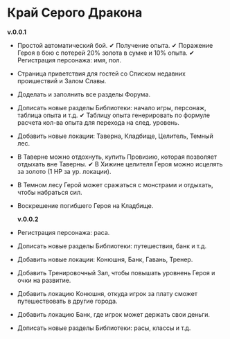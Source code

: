# Край Серого Дракона

  **v.0.0.1**
* Простой автоматический бой.
✔ Получение опыта.
✔ Поражение Героя в бою с потерей 20% золота в сумке и 10% опыта.
✔ Регистрация персонажа: имя, пол.
* Страница приветствия для гостей со Списком недавних проишествий и Залом Славы.
* Доделать и заполнить все разделы Форума.
* Дописать новые разделы Библиотеки: начало игры, персонаж, таблица опыта и т.д.
✔ Таблицу опыта генерировать по формуле расчета кол-ва опыта для перехода на след. уровень.
* Добавить новые локации: Таверна, Кладбище, Целитель, Темный лес.
* В Таверне можно отдохнуть, купить Провизию, которая позволяет отдыхать вне Таверны.
✔ В Хижине целителя Героя можно исцелять за золото (1 HP за ур. локации).
* В Темном лесу Герой может сражаться с монстрами и отдыхать, чтобы набраться сил.
* Воскрешение погибшего Героя на Кладбище.

  **v.0.0.2**
* Регистрация персонажа: раса.
* Дописать новые разделы Библиотеки: путешествия, банк и т.д.
* Добавить новые локации: Конюшня, Банк, Гавань, Тренер.
* Добавить Тренировочный Зал, чтобы повышать уровнень Героя и очки на развитие.
* Добавить локацию Конюшня, откуда игрок за плату сможет путешествовать в другие города.
* Добавить локацию Банк, где игрок может держать свои деньги.
* Дописать новые разделы Библиотеки: расы, классы и т.д.
